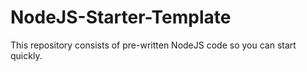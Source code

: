 # NodeJS-Starter-Template
This repository consists of pre-written NodeJS code so you can start quickly.
